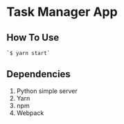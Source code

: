 # Task Manager App

## How To Use

    `$ yarn start`

## Dependencies

1. Python simple server
2. Yarn
3. npm 
4. Webpack
